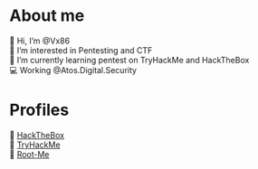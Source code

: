 # About me
👋 Hi, I’m @Vx86\
👀 I’m interested in Pentesting and CTF\
🌱 I’m currently learning pentest on TryHackMe and HackTheBox\
💻 Working @Atos.Digital.Security

# Profiles
🎯 [HackTheBox](https://app.hackthebox.com/profile/109817)\
🎯 [TryHackMe](https://tryhackme.com/p/V)\
🎯 [Root-Me](https://www.root-me.org/Vx64)

<!---
Vx86/Vx86 is a ✨ special ✨ repository because its `README.md` (this file) appears on your GitHub profile.
You can click the Preview link to take a look at your changes.
--->
